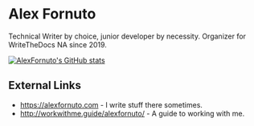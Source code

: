 # Alex Fornuto

Technical Writer by choice, junior developer by necessity. Organizer for WriteTheDocs NA since 2019.

[![AlexFornuto's GitHub stats](https://github-readme-stats.vercel.app/api?username=alexfornuto&show_icons=true&theme=tokyonight)](https://github.com/anuraghazra/github-readme-stats)

## External Links

- <https://alexfornuto.com> - I write stuff there sometimes.
- <http://workwithme.guide/alexfornuto/> - A guide to working with me.
